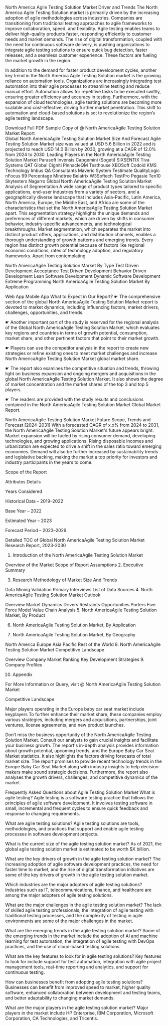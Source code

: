 North America Agile Testing Solution Market Driver and Trends
The North America Agile Testing Solution market is primarily driven by the increasing adoption of agile methodologies across industries. Companies are transitioning from traditional testing approaches to agile frameworks to improve collaboration, speed, and flexibility. Agile testing enables teams to deliver high-quality products faster, responding efficiently to customer needs and market demands. The rise of digital transformation, coupled with the need for continuous software delivery, is pushing organizations to integrate agile testing solutions to ensure quick bug detection, faster releases, and a seamless customer experience. These factors are fueling the market growth in the region.

In addition to the demand for faster product development cycles, another key trend in the North America Agile Testing Solution market is the growing reliance on automation tools. Organizations are increasingly integrating test automation into their agile processes to streamline testing and reduce manual effort. Automation allows for repetitive tasks to be executed swiftly, ensuring greater efficiency and accuracy in testing. Furthermore, with the expansion of cloud technologies, agile testing solutions are becoming more scalable and cost-effective, driving further market penetration. This shift to automation and cloud-based solutions is set to revolutionize the region’s agile testing landscape.

Download Full PDF Sample Copy of @ North AmericaAgile Testing Solution Market Report  
Global North AmericaAgile Testing Solution Market Size And Forecast
Agile Testing Solution Market size was valued at USD 5.6 Billion in 2022 and is projected to reach USD 14.0 Billion by 2030, growing at a CAGR of 12.0% from 2024 to 2030.
Leading Players in the North AmericaAgile Testing Solution Market
Parasoft
Invensis
Capgemini (Sogeti)
SIXSENTIX
Tiva Systems
QAT Global
Cigniti
PinnacleQM
Testhouse
XBOSoft
Codoid
KMS Technology
Imbus
QA Consultants
Maveric System
Testimate
QualityLogic
nFocus
99 Percentage
Mindtree
Belatrix
W3Softech
TestPro
Pegasie
Ten10
Skytesters
Nagarro
Global North AmericaAgile Testing Solution Market Analysis of Segmentation
A wide range of product types tailored to specific applications, end-user industries from a variety of sectors, and a geographically diverse landscape that includes Asia-Pacific, Latin America, North America, Europe, the Middle East, and Africa are some of the characteristics that set the North AmericaAgile Testing Solution Market apart. This segmentation strategy highlights the unique demands and preferences of different markets, which are driven by shifts in consumer behavior, industry-specific advancements, and technological breakthroughs. Market segmentation, which separates the market into distinct product offers, applications, and distribution channels, enables a thorough understanding of growth patterns and emerging trends. Every region has distinct growth potential because of factors like regional economic conditions, rates of technology adoption, and regulatory frameworks. Apart from contemplating

North AmericaAgile Testing Solution Market By Type
Test Driven Development
Acceptance Test Driven Development
Behavior Driven Development
Lean Software Development
Dynamic Software Development
Extreme Programming
North AmericaAgile Testing Solution Market By Application

Web App
Mobile App
What to Expect in Our Report?
☛ The comprehensive section of the global North AmericaAgile Testing Solution Market report is devoted to market dynamics, including influencing factors, market drivers, challenges, opportunities, and trends.

☛ Another important part of the study is reserved for the regional analysis of the Global North AmericaAgile Testing Solution Market, which evaluates key regions and countries in terms of growth potential, consumption, market share, and other pertinent factors that point to their market growth.

☛ Players can use the competitor analysis in the report to create new strategies or refine existing ones to meet market challenges and increase North AmericaAgile Testing Solution Market global market share.

☛ The report also examines the competitive situation and trends, throwing light on business expansion and ongoing mergers and acquisitions in the global North AmericaAgile Testing Solution Market. It also shows the degree of market concentration and the market shares of the top 3 and top 5 players.

☛ The readers are provided with the study results and conclusions contained in the North AmericaAgile Testing Solution Market Global Market Report.

North AmericaAgile Testing Solution Market Future Scope, Trends and Forecast [2024-2031]
With a forecasted CAGR of x.x% from 2024 to 2031, the North AmericaAgile Testing Solution Market's future appears bright. Market expansion will be fueled by rising consumer demand, developing technologies, and growing applications. Rising disposable incomes and urbanization are expected to drive a shift in the sales ratio toward emerging economies. Demand will also be further increased by sustainability trends and legislative backing, making the market a top priority for investors and industry participants in the years to come.

Scope of the Report

Attributes Details

Years Considered

Historical Data – 2019–2022

Base Year – 2022

Estimated Year – 2023

Forecast Period – 2023–2029

Detailed TOC of Global North AmericaAgile Testing Solution Market Research Report, 2023-2030
1. Introduction of the North AmericaAgile Testing Solution Market

Overview of the Market
Scope of Report
Assumptions
2. Executive Summary

3. Research Methodology of Market Size And Trends

Data Mining
Validation
Primary Interviews
List of Data Sources
4. North AmericaAgile Testing Solution Market Outlook

Overview
Market Dynamics
Drivers
Restraints
Opportunities
Porters Five Force Model
Value Chain Analysis
5. North AmericaAgile Testing Solution Market, By Product

6. North AmericaAgile Testing Solution Market, By Application

7. North AmericaAgile Testing Solution Market, By Geography

North America
Europe
Asia Pacific
Rest of the World
8. North AmericaAgile Testing Solution Market Competitive Landscape

Overview
Company Market Ranking
Key Development Strategies
9. Company Profiles

10. Appendix

For More Information or Query, visit @ North AmericaAgile Testing Solution Market

Competitive Landscape

Major players operating in the Europe baby car seat market include keyplayers To further enhance their market share, these companies employ various strategies, including mergers and acquisitions, partnerships, joint ventures, license agreements, and new product launches.

Don’t miss the business opportunity of the North AmericaAgile Testing Solution Market. Consult our analysts to gain crucial insights and facilitate your business growth.
The report's in-depth analysis provides information about growth potential, upcoming trends, and the Europe Baby Car Seat Market statistics. It also highlights the factors driving forecasts of total market size. The report promises to provide recent technology trends in the Europe Baby Car Seat Market along with industry insights to help decision-makers make sound strategic decisions. Furthermore, the report also analyses the growth drivers, challenges, and competitive dynamics of the market.

Frequently Asked Questions about Agile Testing Solution Market
What is agile testing?
Agile testing is a software testing practice that follows the principles of agile software development. It involves testing software in small, incremental and frequent cycles to ensure quick feedback and response to changing requirements.

What are agile testing solutions?
Agile testing solutions are tools, methodologies, and practices that support and enable agile testing processes in software development projects.

What is the current size of the agile testing solution market?
As of 2021, the global agile testing solution market is estimated to be worth $X billion.

What are the key drivers of growth in the agile testing solution market?
The increasing adoption of agile software development practices, the need for faster time to market, and the rise of digital transformation initiatives are some of the key drivers of growth in the agile testing solution market.

Which industries are the major adopters of agile testing solutions?
Industries such as IT, telecommunications, finance, and healthcare are among the major adopters of agile testing solutions.

What are the major challenges in the agile testing solution market?
The lack of skilled agile testing professionals, the integration of agile testing with traditional testing processes, and the complexity of testing in agile environments are some of the major challenges in the market.

What are the emerging trends in the agile testing solution market?
Some of the emerging trends in the market include the adoption of AI and machine learning for test automation, the integration of agile testing with DevOps practices, and the use of cloud-based testing solutions.

What are the key features to look for in agile testing solutions?
Key features to look for include support for test automation, integration with agile project management tools, real-time reporting and analytics, and support for continuous testing.

How can businesses benefit from adopting agile testing solutions?
Businesses can benefit from improved speed to market, higher quality software, enhanced collaboration between development and testing teams, and better adaptability to changing market demands.

What are the major players in the agile testing solution market?
Major players in the market include HP Enterprise, IBM Corporation, Microsoft Corporation, CA Technologies, and Tricentis.
